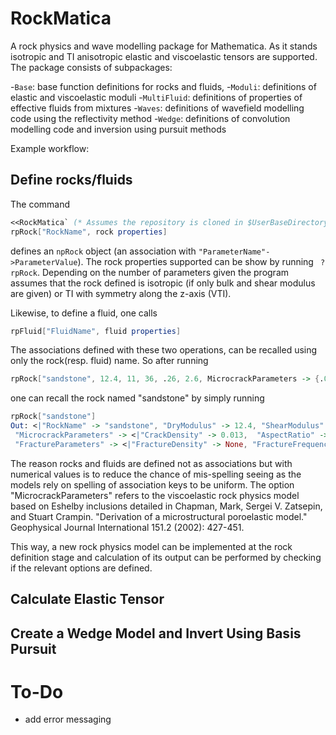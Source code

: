 # RockMatica
A rock physics and wave modelling package for Mathematica. As it stands isotropic and TI anisotropic elastic and viscoelastic tensors are supported. The package consists of subpackages:

-`Base`: base function definitions for rocks and fluids,
-`Moduli`: definitions of elastic and viscoelastic moduli
-`MultiFluid`: definitions of properties of effective fluids from mixtures
-`Waves`: definitions of wavefield modelling code using the reflectivity method
-`Wedge`: definitions of convolution modelling code and inversion using pursuit methods

Example workflow:

## Define rocks/fluids
The command 

```Mathematica 
<<RockMatica` (* Assumes the repository is cloned in $UserBaseDirectory/RockMatica *)
rpRock["RockName", rock properties]
```
defines an `npRock` object (an association with ``` "ParameterName"->ParameterValue ```). The rock properties supported can be show by running ``` ?rpRock```. Depending on the number of parameters given the program assumes that the rock defined is isotropic (if only bulk and shear modulus are given) or TI with symmetry along the z-axis (VTI).

Likewise, to define a fluid, one calls
```Mathematica 
rpFluid["FluidName", fluid properties]
```
The associations defined with these two operations, can be recalled using only the rock(resp. fluid) name. So after running
```Mathematica
rpRock["sandstone", 12.4, 11, 36, .26, 2.6, MicrocrackParameters -> {.013, 10^-5, 1}]
```
one can recall the rock named "sandstone" by simply running

```Mathematica
rpRock["sandstone"]
Out: <|"RockName" -> "sandstone", "DryModulus" -> 12.4, "ShearModulus" -> 11., "MineralModulus" -> 36., "Porosity" -> 0.26, "MineralDensity" -> 2.6, 
 "MicrocrackParameters" -> <|"CrackDensity" -> 0.013,  "AspectRatio" -> 0.00001, "ReferenceFrequency" -> 1.|>, 
 "FractureParameters" -> <|"FractureDensity" -> None, "FractureFrequencyRatio" -> None|>|>
```

The reason rocks and fluids are defined not as associations but with numerical values is to reduce the chance of mis-spelling seeing as the models rely on spelling of association keys to be uniform. The option "MicrocrackParameters" refers to the viscoelastic rock physics model based on Eshelby inclusions detailed in Chapman, Mark, Sergei V. Zatsepin, and Stuart Crampin. "Derivation of a microstructural poroelastic model." Geophysical Journal International 151.2 (2002): 427-451.

This way, a new rock physics model can be implemented at the rock definition stage and calculation of its output can be performed by checking if the relevant options are defined.


## Calculate Elastic Tensor

## Create a Wedge Model and Invert Using Basis Pursuit


# To-Do
- add error messaging
